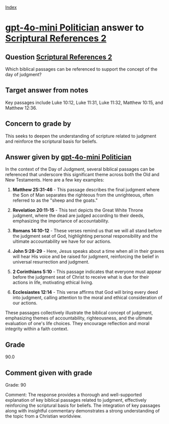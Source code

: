 
[Index](../../index.md)
# [gpt-4o-mini Politician](../../answering_models/gpt-4o-mini_Politician.md) answer to [Scriptural References 2](../../questions/Scriptural_References_2.md)

## Question [Scriptural References 2](../../questions/Scriptural_References_2.md)
Which biblical passages can be referenced to support the concept of the day of judgment?

## Target answer from notes
Key passages include Luke 10:12, Luke 11:31, Luke 11:32, Matthew 10:15, and Matthew 12:36.

## Concern to grade by
This seeks to deepen the understanding of scripture related to judgment and reinforce the scriptural basis for beliefs.

## Answer given by [gpt-4o-mini Politician](../../answering_models/gpt-4o-mini_Politician.md)
In the context of the Day of Judgment, several biblical passages can be referenced that underscore this significant theme across both the Old and New Testaments. Here are a few key examples:

1. **Matthew 25:31-46** - This passage describes the final judgment where the Son of Man separates the righteous from the unrighteous, often referred to as the "sheep and the goats."

2. **Revelation 20:11-15** - This text depicts the Great White Throne judgment, where the dead are judged according to their deeds, emphasizing the importance of accountability.

3. **Romans 14:10-12** - These verses remind us that we will all stand before the judgment seat of God, highlighting personal responsibility and the ultimate accountability we have for our actions.

4. **John 5:28-29** - Here, Jesus speaks about a time when all in their graves will hear His voice and be raised for judgment, reinforcing the belief in universal resurrection and judgment.

5. **2 Corinthians 5:10** - This passage indicates that everyone must appear before the judgment seat of Christ to receive what is due for their actions in life, motivating ethical living.

6. **Ecclesiastes 12:14** - This verse affirms that God will bring every deed into judgment, calling attention to the moral and ethical consideration of our actions.

These passages collectively illustrate the biblical concept of judgment, emphasizing themes of accountability, righteousness, and the ultimate evaluation of one's life choices. They encourage reflection and moral integrity within a faith context.

## Grade
90.0

## Comment given with grade
Grade: 90

Comment: The response provides a thorough and well-supported explanation of key biblical passages related to judgment, effectively reinforcing the scriptural basis for beliefs. The integration of key passages along with insightful commentary demonstrates a strong understanding of the topic from a Christian worldview.
